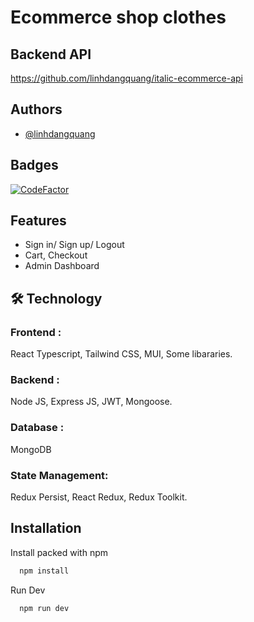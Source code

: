 
# Ecommerce shop clothes


## Backend API
https://github.com/linhdangquang/italic-ecommerce-api

## Authors

- [@linhdangquang](https://www.github.com/linhdangquang)


## Badges

[![CodeFactor](https://www.codefactor.io/repository/github/linhdangquang/italic-ecommerce-fe/badge)](https://www.codefactor.io/repository/github/linhdangquang/italic-ecommerce-fe)


## Features

- Sign in/ Sign up/ Logout
- Cart, Checkout
- Admin Dashboard


## 🛠 Technology
### Frontend :
React Typescript, Tailwind CSS, MUI, Some libararies.
### Backend :
Node JS, Express JS, JWT, Mongoose.
### Database :
MongoDB
### State Management:
Redux Persist, React Redux, Redux Toolkit.


## Installation

Install packed with npm

```bash
  npm install
```
Run Dev
```bash
  npm run dev
```


